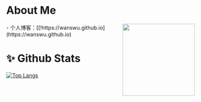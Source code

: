 # About Me

<img align="right" wight=193 height=193 src="https://wanswu.github.io/images/tx.webp" />
 - 个人博客：[[!https://wanswu.github.io](https://wanswu.github.io)

# ✨ Github Stats

[![Top Langs](https://github-readme-stats.vercel.app/api?username=wanswu&show_icons=true)](https://github-readme-stats.vercel.app/api?username=wanswu&show_icons=true)
